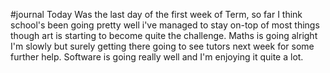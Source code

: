 #journal 
Today Was the last day of the first week of Term, so far I think school's been going pretty well i've managed to stay on-top of most things though art is starting to become quite the challenge. Maths is going alright I'm slowly but surely getting there going to see tutors next week for some further help. Software is going really well and I'm enjoying it quite a lot. 